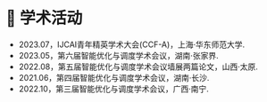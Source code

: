 <h1>🏨 学术活动</h1>
<ul>
    <li>
        2023.07，IJCAI青年精英学术大会(CCF-A)，上海·华东师范大学.
    </li>
    <li>
        2023.05，第六届智能优化与调度学术会议，湖南·张家界.
    </li>
    <li>
        2022.08，第五届智能优化与调度学术会议墙展两篇论文，山西·太原.
    </li>
    <li>
        2021.06，第四届智能优化与调度学术会议，湖南·长沙.  
    </li>
    <li>
        2022.10，第三届智能优化与调度学术会议，广西·南宁.
    </li>
</ul>



